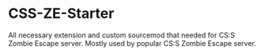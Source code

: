# CSS-ZE-Starter
All necessary extension and custom sourcemod that needed for CS:S Zombie Escape server. Mostly used by popular CS:S Zombie Escape server.
